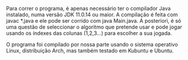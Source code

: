 Para correr o programa, é apenas necessário ter o compilador Java instalado, numa versão JDK 11.0.14 ou maior.
A compilação é feita com javac *.java e ele pode ser corrido com java Main.java.
A posteriori, é só uma questão de seleccionar o algoritmo que pretende usar e pode jogar usando os índexes das colunas (1,2,3...) para escolher a sua jogada.

O programa foi compilado por nossa parte usando o sistema operativo Linux, distribuição Arch, mas também testado em Kubuntu e Ubuntu.